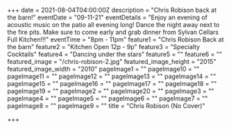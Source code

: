 +++
date = 2021-08-04T04:00:00Z
description = "Chris Robison back at the barn!"
eventDate = "09-11-21"
eventDetails = "Enjoy an evening of acoustic music on the patio all evening long! Dance the night away next to the fire pits. Make sure to come early and grab dinner from Sylvan Cellars Full Kitchen!!!"
eventTime = "8pm - 11pm"
feature1 = "Chris Robison Back at the barn"
feature2 = "Kitchen Open 12p - 9p"
feature3 = "Specialty Cocktails"
feature4 = "Dancing under the stars"
feature5 = ""
feature6 = ""
featured_image = "/chris-robison-2.jpg"
featured_image_height = "2015"
featured_image_width = "2010"
pageImage1 = ""
pageImage10 = ""
pageImage11 = ""
pageImage12 = ""
pageImage13 = ""
pageImage14 = ""
pageImage15 = ""
pageImage16 = ""
pageImage17 = ""
pageImage18 = ""
pageImage19 = ""
pageImage2 = ""
pageImage20 = ""
pageImage3 = ""
pageImage4 = ""
pageImage5 = ""
pageImage6 = ""
pageImage7 = ""
pageImage8 = ""
pageImage9 = ""
title = "Chris Robison (No Cover)"

+++
